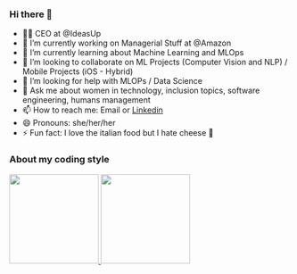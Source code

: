 ### Hi there 👋

- 👩‍💼 CEO at @IdeasUp
- 🔭 I’m currently working on Managerial Stuff at @Amazon
- 🌱 I’m currently learning about Machine Learning and MLOps
- 👯 I’m looking to collaborate on ML Projects (Computer Vision and NLP) / Mobile Projects (iOS - Hybrid) 
- 🤔 I’m looking for help with MLOPs / Data Science 
- 💬 Ask me about women in technology, inclusion topics, software engineering, humans management 
- 📫 How to reach me: Email or <a href="https://www.linkedin.com/in/camila-gaitan-mosquera-14403931/?locale=en_US" target="blank">Linkedin</a>
- 😄 Pronouns: she/her/her
- ⚡ Fun fact: I love the italian food but I hate cheese 🧀


### About my coding style 

<div>
  <a href="https://github.com/kmilitagaitan">
  <img height="160em" src="https://github-readme-stats.vercel.app/api?username=kmilitagaitan&show_icons=true&theme=radical&include_all_commits=true&count_private=true"/>
  <img height="160em" src="https://github-readme-stats.vercel.app/api/top-langs/?username=kmilitagaitan&layout=compact&langs_count=10&theme=radical"/>
</div>
